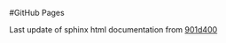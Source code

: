 #GitHub Pages

Last update of sphinx html documentation from [901d400](https://github.com/uibcdf/lindelint/tree/901d4006636a0fbe8200154dc75a7ac70638791f)
